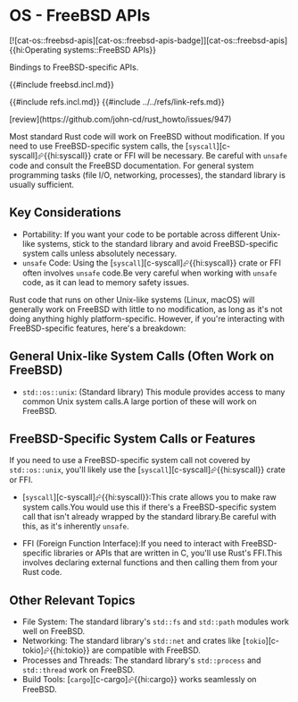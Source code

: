 # OS - FreeBSD APIs

[![cat-os::freebsd-apis][cat-os::freebsd-apis-badge]][cat-os::freebsd-apis]{{hi:Operating systems::FreeBSD APIs}}

Bindings to FreeBSD-specific APIs.

{{#include freebsd.incl.md}}

{{#include refs.incl.md}}
{{#include ../../refs/link-refs.md}}

<div class="hidden">
[review](https://github.com/john-cd/rust_howto/issues/947)

Most standard Rust code will work on FreeBSD without modification. If you need to use FreeBSD-specific system calls, the [`syscall`][c-syscall]⮳{{hi:syscall}} crate or FFI will be necessary. Be careful with `unsafe` code and consult the FreeBSD documentation. For general system programming tasks (file I/O, networking, processes), the standard library is usually sufficient.

## Key Considerations

- Portability: If you want your code to be portable across different Unix-like systems, stick to the standard library and avoid FreeBSD-specific system calls unless absolutely necessary.
- `unsafe` Code: Using the [`syscall`][c-syscall]⮳{{hi:syscall}} crate or FFI often involves `unsafe` code.Be very careful when working with `unsafe` code, as it can lead to memory safety issues.

Rust code that runs on other Unix-like systems (Linux, macOS) will generally work on FreeBSD with little to no modification, as long as it's not doing anything highly platform-specific. However, if you're interacting with FreeBSD-specific features, here's a breakdown:

## General Unix-like System Calls (Often Work on FreeBSD)

- `std::os::unix`: (Standard library) This module provides access to many common Unix system calls.A large portion of these will work on FreeBSD.

## FreeBSD-Specific System Calls or Features

If you need to use a FreeBSD-specific system call not covered by `std::os::unix`, you'll likely use the [`syscall`][c-syscall]⮳{{hi:syscall}} crate or FFI.

- [`syscall`][c-syscall]⮳{{hi:syscall}}:This crate allows you to make raw system calls.You would use this if there's a FreeBSD-specific system call that isn't already wrapped by the standard library.Be careful with this, as it's inherently `unsafe`.

- FFI (Foreign Function Interface):If you need to interact with FreeBSD-specific libraries or APIs that are written in C, you'll use Rust's FFI.This involves declaring external functions and then calling them from your Rust code.

## Other Relevant Topics

- File System: The standard library's `std::fs` and `std::path` modules work well on FreeBSD.
- Networking: The standard library's `std::net` and crates like [`tokio`][c-tokio]⮳{{hi:tokio}} are compatible with FreeBSD.
- Processes and Threads: The standard library's `std::process` and `std::thread` work on FreeBSD.
- Build Tools: [`cargo`][c-cargo]⮳{{hi:cargo}} works seamlessly on FreeBSD.

</div>

